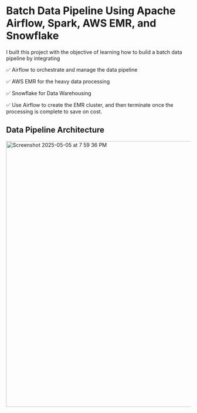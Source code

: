 # Batch Data Pipeline Using Apache Airflow, Spark, AWS EMR, and Snowflake

I built this project with the objective of learning how to build a batch data pipeline by integrating

✅ Airflow to orchestrate and manage the data pipeline

✅ AWS EMR for the heavy data processing

✅ Snowflake for Data Warehousing

✅ Use Airflow to create the EMR cluster, and then terminate once the processing is complete to save on cost.


## Data Pipeline Architecture 

<img width="724" alt="Screenshot 2025-05-05 at 7 59 36 PM" src="https://github.com/user-attachments/assets/1daf24b8-fa78-4366-b8ba-c6e042b20bb6" />
